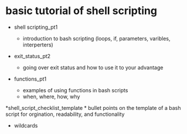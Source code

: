 # basic tutorial of shell scripting

* shell scripting_pt1
    * introduction to bash scripting (loops, if, parameters, varibles, interperters)

*  exit_status_pt2
    * going over exit status and how to use it to your advantage

* functions_pt1
    * examples of using functions in bash scripts
    * when, where, how, why

*shell_script_checklist_template
    * bullet points on the template of a bash script for orgination, readability, and functionality
* wildcards
